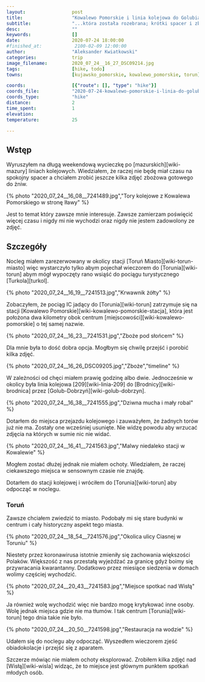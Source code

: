 ```yaml
---
layout:                 post
title:                  "Kowalewo Pomorskie i linia kolejowa do Golubia"
subtitle:               "...która została rozebrana; krótki spacer i zboże przed żniwami"
desc:                   ""
keywords:               []
date:                   2020-07-24 18:00:00
#finished_at:            2100-02-09 12:00:00
author:                 "Aleksander Kwiatkowski"
categories:             trip
image_filename:         2020_07_24__16_27_DSC09214.jpg
tags:                   [hike, todo]
towns:                  [kujawsko_pomorskie, kowalewo_pomorskie, torun]

coords:                 [{"route": [], "type": "hike"}]
coords_file:            "2020-07-24-kowalewo-pomorskie-i-linia-do-golubia.json"
coords_type:            "hike"
distance:               2
time_spent:             1
elevation:              
temperature:            25

---
```



## Wstęp

Wyruszyłem na długą weekendową wycieczkę po [mazurskich][wiki-mazury]
liniach kolejowych. Wiedziałem, że raczej nie będę miał czasu na spokojny spacer
a chciałem zrobić jeszcze kilka zdjęć zbożowa gotowego do żniw.

{% photo "2020_07_24__16_08__7241489.jpg","Tory kolejowe z Kowalewa Pomorskiego w stronę Iławy" %}

Jest to temat który zawsze mnie interesuje. Zawsze zamierzam poświęcić więcej czasu
i nigdy mi nie wychodzi oraz nigdy nie jestem zadowolony ze zdjęć.

## Szczegóły

Nocleg miałem zarezerwowany w okolicy stacji [Toruń Miasto][wiki-torun-miasto]
więc wystarczyło tylko abym pojechał wieczorem do [Torunia][wiki-torun]
abym mógł wypoczęty rano wsiąść do pociągu turystycznego
[Turkola][turkol].

{% photo "2020_07_24__16_19__7241513.jpg","Krwawnik żółty" %}

Zobaczyłem, że pociąg IC jadący do [Torunia][wiki-torun] zatrzymuje się na stacji
[Kowalewo Pomorskie][wiki-kowalewo-pomorskie-stacja], która jest położona dwa
kilometry obok centrum [miejscowości][wiki-kowalewo-pomorskie] o tej samej nazwie.

{% photo "2020_07_24__16_23__7241531.jpg","Zboże pod słońcem" %}

Dla mnie była to dość dobra opcja. Mogłbym się chwilę przejść i porobić kilka
zdjęć.

{% photo "2020_07_24__16_26_DSC09205.jpg","Zboże","timeline" %}

W zależności od chęci miałem prawię godzinę albo dwie. Jednocześnie w okolicy
była linia kolejowa [209][wiki-linia-209] do [Brodnicy][wiki-brodnica]
przez [Golub-Dobrzyń][wiki-golub-dobrzyn].

{% photo "2020_07_24__16_38__7241555.jpg","Dziwna mucha i mały robal" %}

Dotarłem do miejsca przejazdu kolejowego i zauważyłem, że żadnych torów
już nie ma. Zostały one wcześniej usunięte. Nie widzę powodu aby wrzucać
zdjęcia na których w sumie nic nie widać.

{% photo "2020_07_24__16_41__7241563.jpg","Malwy niedaleko stacji w Kowalewie" %}

Mogłem zostać dłużej jednak nie miałem ochoty. Wiedziałem, że raczej ciekawszego
miejsca w sensownym czasie nie znajdę.

Dotarłem do stacji kolejowej i wróciłem do [Torunia][wiki-torun] aby odpocząć
w noclegu.

### Toruń

Zawsze chciałem zwiedzić to miasto. Podobały mi się stare budynki w centrum i
cały historyczny aspekt tego miasta.

{% photo "2020_07_24__18_54__7241576.jpg","Okolica ulicy Ciasnej w Toruniu" %}

Niestety przez koronawirusa istotnie zmieniły się zachowania większości
Polaków. Większość z nas przestałą wyjeżdżać za granicę gdyż boimy się przywracania
kwarantanny. Dodatkowo przez miesiące siedzenia w domach wolimy częściej wychodzić.

{% photo "2020_07_24__20_43__7241583.jpg","Miejsce spotkać nad Wisłą" %}

Ja również wolę wychodzić więc nie bardzo mogę krytykować inne osoby. Wolę jednak
miejsca gdzie nie ma tłumów. I tak centrum [Torunia][wiki-torun]
tego dnia takie nie było.

{% photo "2020_07_24__20_50__7241598.jpg","Restauracja na wodzie" %}

Udałem się do noclegu aby odpocząć. Wyszedłem wieczorem zjeść obiadokolacje i przejść się
z aparatem.

Szczerze mówiąc nie miałem ochoty eksplorować. Zrobiłem kilka zdjęć nad
[Wisłą][wiki-wisla] widząc, że to miejsce jest głównym punktem
spotkań młodych osób.
